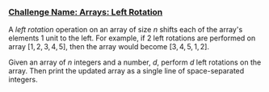 ### [Challenge Name: Arrays: Left Rotation](/challenges/ctci-array-left-rotation)


A *left rotation* operation on an array of size $n$ shifts each of the array's elements $1$ unit to the left. For example, if $2$ left rotations are performed on array $[1, 2, 3, 4, 5]$, then the array would become $[3, 4, 5, 1, 2]$.

Given an array of $n$ integers and a number, $d$, perform $d$ left rotations on the array. Then print the updated array as a single line of space-separated integers.
